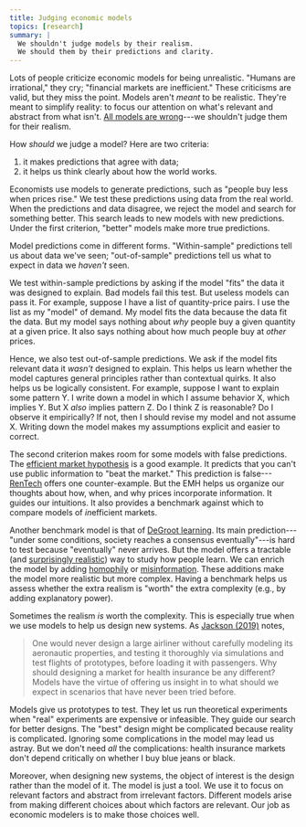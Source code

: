 ```yaml
---
title: Judging economic models
topics: [research]
summary: |
  We shouldn't judge models by their realism.
  We should them by their predictions and clarity.
---
```


Lots of people criticize economic models for being unrealistic.
"Humans are irrational," they cry; "financial markets are inefficient."
These criticisms are valid, but they miss the point.
Models aren't *meant* to be realistic.
They're meant to simplify reality: to focus our attention on what's relevant and abstract from what isn't.
[All models are wrong](https://en.wikipedia.org/wiki/All_models_are_wrong)---we shouldn't judge them for their realism.

How *should* we judge a model?
Here are two criteria:

1. it makes predictions that agree with data;
2. it helps us think clearly about how the world works.

Economists use models to generate predictions, such as "people buy less when prices rise."
We test these predictions using data from the real world.
When the predictions and data disagree, we reject the model and search for something better.
This search leads to new models with new predictions.
Under the first criterion, "better" models make more true predictions.

Model predictions come in different forms.
"Within-sample" predictions tell us about data we've seen; "out-of-sample" predictions tell us what to expect in data we *haven't* seen.

We test within-sample predictions by asking if the model "fits" the data it was designed to explain.
Bad models fail this test.
But useless models can pass it.
For example, suppose I have a list of quantity-price pairs.
I use the list as my "model" of demand.
My model fits the data because the data fit the data.
But my model says nothing about *why* people buy a given quantity at a given price.
It also says nothing about how much people buy at *other* prices.

Hence, we also test out-of-sample predictions.
We ask if the model fits relevant data it *wasn't* designed to explain.
This helps us learn whether the model captures general principles rather than contextual quirks.
It also helps us be logically consistent.
For example, suppose I want to explain some pattern Y.
I write down a model in which I assume behavior X, which implies Y.
But X *also* implies pattern Z.
Do I think Z is reasonable?
Do I observe it empirically?
If not, then I should revise my model and not assume X.
Writing down the model makes my assumptions explicit and easier to correct.

The second criterion makes room for some models with false predictions.
The [efficient market hypothesis](https://en.wikipedia.org/wiki/Efficient-market_hypothesis) is a good example.
It predicts that you can't use public information to "beat the market."
This prediction is false---[RenTech](https://en.wikipedia.org/wiki/Renaissance_Technologies) offers one counter-example.
But the EMH helps us organize our thoughts about how, when, and why prices incorporate information.
It guides our intuitions.
It also provides a benchmark against which to compare models of *in*efficient markets.

Another benchmark model is that of [DeGroot learning](/blog/degroot-learning-social-networks/).
Its main prediction---"under some conditions, society reaches a consensus eventually"---is hard to test because "eventually" never arrives.
But the model offers a tractable (and [surprisingly realistic](https://doi.org/10.3982/ECTA14407)) way to study how people learn.
We can enrich the model by adding [homophily](https://doi.org/10.1093/qje/qjs021) or [misinformation](https://doi.org/10.1287/mnsc.2022.4340).
These additions make the model more realistic but more complex.
Having a benchmark helps us assess whether the extra realism is "worth" the extra complexity (e.g., by adding explanatory power).

Sometimes the realism *is* worth the complexity.
This is especially true when we use models to help us design new systems.
As [Jackson (2019)](https://doi.org/10.1007/978-3-030-18050-8_72) notes,

> One would never design a large airliner without carefully modeling its aeronautic properties, and testing it thoroughly via simulations and test flights of prototypes, before loading it with passengers.
> Why should designing a market for health insurance be any different?
> Models have the virtue of offering us insight in to what should we expect in scenarios that have never been tried before.

Models give us prototypes to test.
They let us run theoretical experiments when "real" experiments are expensive or infeasible.
They guide our search for better designs.
The "best" design might be complicated because reality is complicated.
Ignoring some complications in the model may lead us astray.
But we don't need *all* the complications: health insurance markets don't depend critically on whether I buy blue jeans or black.

Moreover, when designing new systems, the object of interest is the design rather than the model of it.
The model is just a tool.
We use it to focus on relevant factors and abstract from irrelevant factors.
Different models arise from making different choices about which factors are relevant.
Our job as economic modelers is to make those choices well.
